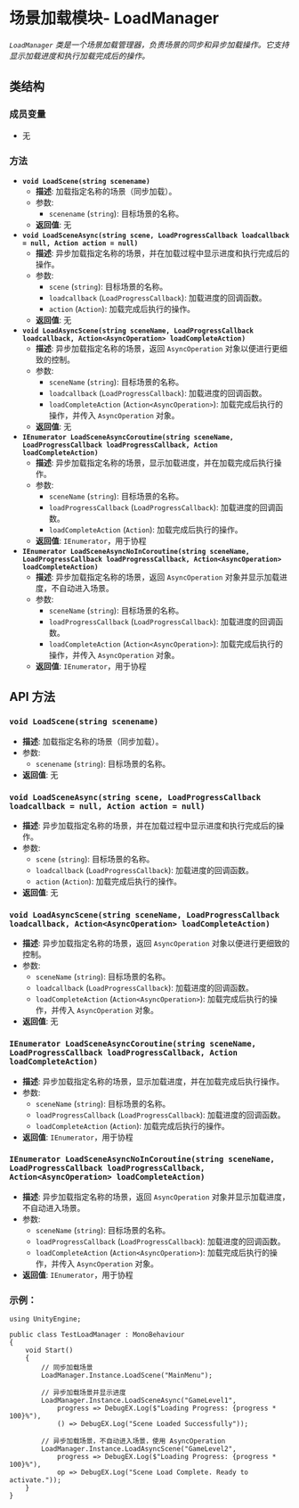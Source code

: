 

# **场景加载模块- LoadManager**



*`LoadManager` 类是一个场景加载管理器，负责场景的同步和异步加载操作。它支持显示加载进度和执行加载完成后的操作。*

## 类结构

### 成员变量

- 无

### 方法

- **`void LoadScene(string scenename)`**
  - **描述**: 加载指定名称的场景（同步加载）。
  - 参数:
    - `scenename` (`string`): 目标场景的名称。
  - **返回值**: 无
- **`void LoadSceneAsync(string scene, LoadProgressCallback loadcallback = null, Action action = null)`**
  - **描述**: 异步加载指定名称的场景，并在加载过程中显示进度和执行完成后的操作。
  - 参数:
    - `scene` (`string`): 目标场景的名称。
    - `loadcallback` (`LoadProgressCallback`): 加载进度的回调函数。
    - `action` (`Action`): 加载完成后执行的操作。
  - **返回值**: 无
- **`void LoadAsyncScene(string sceneName, LoadProgressCallback loadcallback, Action<AsyncOperation> loadCompleteAction)`**
  - **描述**: 异步加载指定名称的场景，返回 `AsyncOperation` 对象以便进行更细致的控制。
  - 参数:
    - `sceneName` (`string`): 目标场景的名称。
    - `loadcallback` (`LoadProgressCallback`): 加载进度的回调函数。
    - `loadCompleteAction` (`Action<AsyncOperation>`): 加载完成后执行的操作，并传入 `AsyncOperation` 对象。
  - **返回值**: 无
- **`IEnumerator LoadSceneAsyncCoroutine(string sceneName, LoadProgressCallback loadProgressCallback, Action loadCompleteAction)`**
  - **描述**: 异步加载指定名称的场景，显示加载进度，并在加载完成后执行操作。
  - 参数:
    - `sceneName` (`string`): 目标场景的名称。
    - `loadProgressCallback` (`LoadProgressCallback`): 加载进度的回调函数。
    - `loadCompleteAction` (`Action`): 加载完成后执行的操作。
  - **返回值**: `IEnumerator`，用于协程
- **`IEnumerator LoadSceneAsyncNoInCoroutine(string sceneName, LoadProgressCallback loadProgressCallback, Action<AsyncOperation> loadCompleteAction)`**
  - **描述**: 异步加载指定名称的场景，返回 `AsyncOperation` 对象并显示加载进度，不自动进入场景。
  - 参数:
    - `sceneName` (`string`): 目标场景的名称。
    - `loadProgressCallback` (`LoadProgressCallback`): 加载进度的回调函数。
    - `loadCompleteAction` (`Action<AsyncOperation>`): 加载完成后执行的操作，并传入 `AsyncOperation` 对象。
  - **返回值**: `IEnumerator`，用于协程

## API 方法

### `void LoadScene(string scenename)`

- **描述**: 加载指定名称的场景（同步加载）。
- 参数:
  - `scenename` (`string`): 目标场景的名称。
- **返回值**: 无

### `void LoadSceneAsync(string scene, LoadProgressCallback loadcallback = null, Action action = null)`

- **描述**: 异步加载指定名称的场景，并在加载过程中显示进度和执行完成后的操作。
- 参数:
  - `scene` (`string`): 目标场景的名称。
  - `loadcallback` (`LoadProgressCallback`): 加载进度的回调函数。
  - `action` (`Action`): 加载完成后执行的操作。
- **返回值**: 无

### `void LoadAsyncScene(string sceneName, LoadProgressCallback loadcallback, Action<AsyncOperation> loadCompleteAction)`

- **描述**: 异步加载指定名称的场景，返回 `AsyncOperation` 对象以便进行更细致的控制。
- 参数:
  - `sceneName` (`string`): 目标场景的名称。
  - `loadcallback` (`LoadProgressCallback`): 加载进度的回调函数。
  - `loadCompleteAction` (`Action<AsyncOperation>`): 加载完成后执行的操作，并传入 `AsyncOperation` 对象。
- **返回值**: 无

### `IEnumerator LoadSceneAsyncCoroutine(string sceneName, LoadProgressCallback loadProgressCallback, Action loadCompleteAction)`

- **描述**: 异步加载指定名称的场景，显示加载进度，并在加载完成后执行操作。
- 参数:
  - `sceneName` (`string`): 目标场景的名称。
  - `loadProgressCallback` (`LoadProgressCallback`): 加载进度的回调函数。
  - `loadCompleteAction` (`Action`): 加载完成后执行的操作。
- **返回值**: `IEnumerator`，用于协程

### `IEnumerator LoadSceneAsyncNoInCoroutine(string sceneName, LoadProgressCallback loadProgressCallback, Action<AsyncOperation> loadCompleteAction)`

- **描述**: 异步加载指定名称的场景，返回 `AsyncOperation` 对象并显示加载进度，不自动进入场景。
- 参数:
  - `sceneName` (`string`): 目标场景的名称。
  - `loadProgressCallback` (`LoadProgressCallback`): 加载进度的回调函数。
  - `loadCompleteAction` (`Action<AsyncOperation>`): 加载完成后执行的操作，并传入 `AsyncOperation` 对象。
- **返回值**: `IEnumerator`，用于协程

### 示例：

```
using UnityEngine;

public class TestLoadManager : MonoBehaviour
{
    void Start()
    {
        // 同步加载场景
        LoadManager.Instance.LoadScene("MainMenu");

        // 异步加载场景并显示进度
        LoadManager.Instance.LoadSceneAsync("GameLevel1", 
            progress => DebugEX.Log($"Loading Progress: {progress * 100}%"), 
            () => DebugEX.Log("Scene Loaded Successfully"));

        // 异步加载场景，不自动进入场景，使用 AsyncOperation
        LoadManager.Instance.LoadAsyncScene("GameLevel2",
            progress => DebugEX.Log($"Loading Progress: {progress * 100}%"),
            op => DebugEX.Log("Scene Load Complete. Ready to activate."));
    }
}
```
